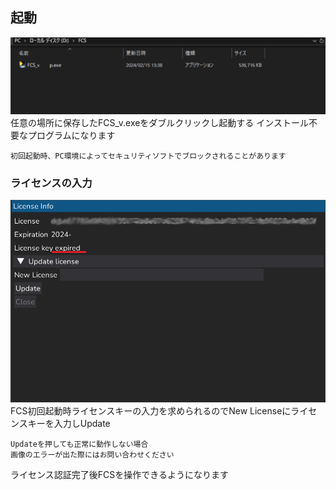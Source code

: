 

## 起動

![](images/003_downloaded.png)
任意の場所に保存したFCS_v.exeをダブルクリックし起動する
インストール不要なプログラムになります


```{note}
初回起動時、PC環境によってセキュリティソフトでブロックされることがあります
```

    

### ライセンスの入力

![](images/003_license_key.png)  
FCS初回起動時ライセンスキーの入力を求められるのでNew Licenseにライセンスキーを入力しUpdate




```{note}
Updateを押しても正常に動作しない場合  
画像のエラーが出た際にはお問い合わせください
```

ライセンス認証完了後FCSを操作できるようになります  
